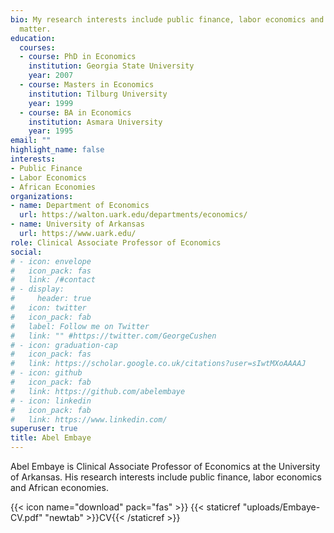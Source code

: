 ```yaml
---
bio: My research interests include public finance, labor economics and management
  matter.
education:
  courses:
  - course: PhD in Economics
    institution: Georgia State University
    year: 2007
  - course: Masters in Economics
    institution: Tilburg University
    year: 1999
  - course: BA in Economics
    institution: Asmara University
    year: 1995
email: ""
highlight_name: false
interests:
- Public Finance
- Labor Economics
- African Economies
organizations:
- name: Department of Economics
  url: https://walton.uark.edu/departments/economics/
- name: University of Arkansas
  url: https://www.uark.edu/
role: Clinical Associate Professor of Economics
social:
# - icon: envelope
#   icon_pack: fas
#   link: /#contact
# - display:
#     header: true
#   icon: twitter
#   icon_pack: fab
#   label: Follow me on Twitter
#   link: "" #https://twitter.com/GeorgeCushen
# - icon: graduation-cap
#   icon_pack: fas
#   link: https://scholar.google.co.uk/citations?user=sIwtMXoAAAAJ
# - icon: github
#   icon_pack: fab
#   link: https://github.com/abelembaye
# - icon: linkedin
#   icon_pack: fab
#   link: https://www.linkedin.com/
superuser: true
title: Abel Embaye
---
```


Abel Embaye is Clinical Associate Professor of Economics at the University of Arkansas. His research interests include public finance, labor economics and African economies.

{{< icon name="download" pack="fas" >}} {{< staticref "uploads/Embaye-CV.pdf" "newtab" >}}CV{{< /staticref >}}
